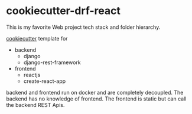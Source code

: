 # cookiecutter-drf-react

This is my favorite Web project tech stack and folder hierarchy.


[cookiecutter](https://github.com/audreyr/cookiecutter) template for
 - backend
   - django
   - django-rest-framework
 - frontend
   - reactjs
   - create-react-app

backend and frontend run on docker and are completely decoupled.
The backend has no knowledge of frontend. The frontend is static but can call the backend REST Apis.
